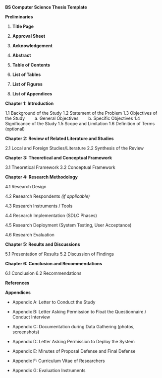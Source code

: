 **BS Computer Science Thesis Template**

**Preliminaries**

1. **Title Page**

2. **Approval Sheet**

3. **Acknowledgement**

4. **Abstract**

5. **Table of Contents**

6. **List of Tables**

7. **List of Figures**

8. **List of Appendices**

**Chapter 1: Introduction**

1.1 Background of the Study
1.2 Statement of the Problem
1.3 Objectives of the Study
  a. General Objectives
  b. Specific Objectives
1.4 Significance of the Study
1.5 Scope and Limitation
1.6 Definition of Terms (optional)

**Chapter 2: Review of Related Literature and Studies**

2.1 Local and Foreign Studies/Literature
2.2 Synthesis of the Review

**Chapter 3: Theoretical and Conceptual Framework**

3.1 Theoretical Framework
3.2 Conceptual Framework

**Chapter 4: Research Methodology**

4.1 Research Design

4.2 Research Respondents _(if applicable)_

4.3 Research Instruments / Tools

4.4 Research Implementation (SDLC Phases)

4.5 Research Deployment (System Testing, User Acceptance)

4.6 Research Evaluation

**Chapter 5: Results and Discussions**

5.1 Presentation of Results
5.2 Discussion of Findings

**Chapter 6: Conclusion and Recommendations**

6.1 Conclusion
6.2 Recommendations

**References**

**Appendices**

- Appendix A: Letter to Conduct the Study

- Appendix B: Letter Asking Permission to Float the Questionnaire / Conduct Interview

- Appendix C: Documentation during Data Gathering (photos, screenshots)

- Appendix D: Letter Asking Permission to Deploy the System

- Appendix E: Minutes of Proposal Defense and Final Defense

- Appendix F: Curriculum Vitae of Researchers

- Appendix G: Evaluation Instruments
